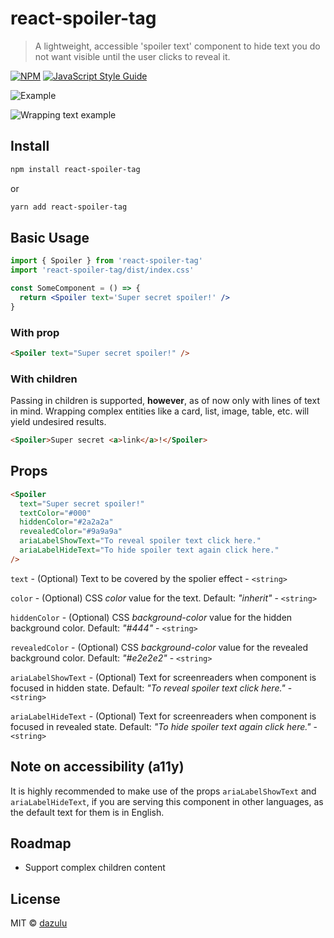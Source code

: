 # react-spoiler-tag

> A lightweight, accessible 'spoiler text' component to hide text you do not want visible until the user clicks to reveal it.

[![NPM](https://img.shields.io/npm/v/react-spoiler-tag.svg)](https://www.npmjs.com/package/react-spoiler-tag) [![JavaScript Style Guide](https://img.shields.io/badge/code_style-standard-brightgreen.svg)](https://standardjs.com)

![Example](https://assets.codepen.io/62105/spoiler-example.gif?format=auto)

![Wrapping text example](https://assets.codepen.io/62105/spoiler-wrap.gif?format=auto)

## Install

```bash
npm install react-spoiler-tag
```

or

```bash
yarn add react-spoiler-tag
```

## Basic Usage

```jsx
import { Spoiler } from 'react-spoiler-tag'
import 'react-spoiler-tag/dist/index.css'

const SomeComponent = () => {
  return <Spoiler text='Super secret spoiler!' />
}
```

### With prop

```html
<Spoiler text="Super secret spoiler!" />
```

### With children

Passing in children is supported, **however**, as of now only with lines of text in mind. Wrapping complex entities like a card, list, image, table, etc. will yield undesired results.

```html
<Spoiler>Super secret <a>link</a>!</Spoiler>
```

## Props

```html
<Spoiler
  text="Super secret spoiler!"
  textColor="#000"
  hiddenColor="#2a2a2a"
  revealedColor="#9a9a9a"
  ariaLabelShowText="To reveal spoiler text click here."
  ariaLabelHideText="To hide spoiler text again click here."
/>
```

`text` - (Optional) Text to be covered by the spolier effect - `<string>`

`color` - (Optional) CSS _color_ value for the text. Default: _"inherit"_ - `<string>`

`hiddenColor` - (Optional) CSS _background-color_ value for the hidden background color. Default: _"#444"_ - `<string>`

`revealedColor` - (Optional) CSS _background-color_ value for the revealed background color. Default: _"#e2e2e2"_ - `<string>`

`ariaLabelShowText` - (Optional) Text for screenreaders when component is focused in hidden state. Default: _"To reveal spoiler text click here."_ - `<string>`

`ariaLabelHideText` - (Optional) Text for screenreaders when component is focused in revealed state. Default: _"To hide spoiler text again click here."_ - `<string>`

## Note on accessibility (a11y)

It is highly recommended to make use of the props `ariaLabelShowText` and `ariaLabelHideText`, if you are serving this component in other languages, as the default text for them is in English.

## Roadmap

- Support complex children content

## License

MIT © [dazulu](https://github.com/dazulu)
